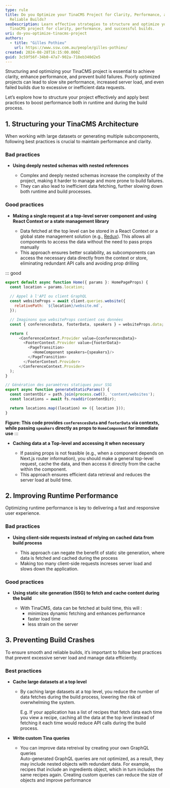 ```yaml
---
type: rule
title: Do you Optimize your TinaCMS Project for Clarity, Performance, and
  Reliable Builds?
seoDescription: Learn effective strategies to structure and optimize your
  TinaCMS project for clarity, performance, and successful builds.
uri: do-you-optimize-tinacms-project
authors:
  - title: "Gilles Pothieu"
    url: https://www.ssw.com.au/people/gilles-pothieu/
created: 2024-08-28T16:15:00.000Z
guid: 3c59f56f-34b0-47a7-902a-718eb340d2e5
---
```

Structuring and optimizing your TinaCMS project is essential to achieve clarity, enhance performance, and prevent build failures. Poorly optimized projects can lead to slow site performance, increased server load, and even failed builds due to excessive or inefficient data requests.

Let’s explore how to structure your project effectively and apply best practices to boost performance both in runtime and during the build process.

<!--endintro-->

## 1. Structuring your TinaCMS Architecture

When working with large datasets or generating multiple subcomponents, following best practices is crucial to maintain performance and clarity.

### Bad practices

* **Using deeply nested schemas with nested references**

  * Complex and deeply nested schemas increase the complexity of the project, making it harder to manage and more prone to build failures.
  * They can also lead to inefficient data fetching, further slowing down both runtime and build processes.

### Good practices

* **Making a single request at a top-level server component and using React Context or a state management library**

  * Data fetched at the top level can be stored in a React Context or a global state management solution (e.g., [Redux](https://redux.js.org/)). This allows all components to access the data without the need to pass props manually
  * This approach ensures better scalability, as subcomponents can access the necessary data directly from the context or store, eliminating redundant API calls and avoiding prop drilling

::: good
```js
export default async function Home({ params }: HomePageProps) {
  const location = params.location;
  
  // Appel à l'API ou client GraphQL
  const websiteProps = await client.queries.website({
    relativePath: `${location}/website.md`,
  });

  // Imaginons que websiteProps contient ces données
  const { conferencesData, footerData, speakers } = websiteProps.data;

  return (
      <ConferenceContext.Provider value={conferencesData}>
        <FooterContext.Provider value={footerData}>
          <PageTransition>
            <HomeComponent speakers={speakers}/>
          </PageTransition>
        </FooterContext.Provider>
      </ConferenceContext.Provider>
  );
}

// Génération des paramètres statiques pour SSG
export async function generateStaticParams() {
  const contentDir = path.join(process.cwd(), 'content/websites');
  const locations = await fs.readdir(contentDir);

  return locations.map((location) => ({ location }));
}
```
**Figure: This code provides `conferencesData` and `footerData` via contexts, while passing `speakers` directly as props to `HomeComponent` for immediate use**
:::

* **Caching data at a Top-level and accessing it when necessary**

  * If passing props is not feasible (e.g., when a component depends on Next.js router information), you should make a general top-level request, cache the data, and then access it directly from the cache within the component.
  * This approach ensures efficient data retrieval and reduces the server load at build time.

## 2. Improving Runtime Performance

Optimizing runtime performance is key to delivering a fast and responsive user experience.

### Bad practices

* **Using client-side requests instead of relying on cached data from build process**

  * This approach can negate the benefit of static site generation, where data is fetched and cached during the process
  * Making too many client-side requests increses server load and slows down the application.

### Good practices

* **Using static site generation (SSG) to fetch and cache content during the build** 

  * With TinaCMS, data can be fetched at build time, this will :
    - minimizes dynamic fetching and enhances performance
    - faster load time
    - less strain on the server

## 3. Preventing Build Crashes

To ensure smooth and reliable builds, it’s important to follow best practices that prevent excessive server load and manage data efficiently.

### Best practices

* **Cache large datasets at a top level**

  * By caching large datasets at a top level, you reduce the number of data fetches during the build process, lowering the risk of overwhelming the system.

    E.g. If your application has a list of recipes that fetch data each time you view a recipe, caching all the data at the top level instead of fetching it each time would reduce API calls during the build process.

* **Write custom Tina queries**

  * You can improve data retreival by creating your own GraphQL queries  
    Auto-generated GraphQL queries are not optimized, as a result, they may include nested objects with redundant data. For example, recipes that include an ingredients object, which in turn includes the same recipes again. Creating custom queries can reduce the size of objects and improve performance